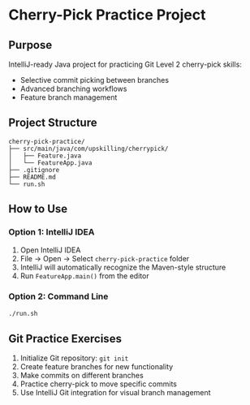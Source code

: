 # Cherry-Pick Practice Project

## Purpose
IntelliJ-ready Java project for practicing Git Level 2 cherry-pick skills:
- Selective commit picking between branches
- Advanced branching workflows
- Feature branch management

## Project Structure
```
cherry-pick-practice/
├── src/main/java/com/upskilling/cherrypick/
│   ├── Feature.java
│   └── FeatureApp.java
├── .gitignore
├── README.md
└── run.sh
```

## How to Use

### Option 1: IntelliJ IDEA
1. Open IntelliJ IDEA
2. File → Open → Select `cherry-pick-practice` folder
3. IntelliJ will automatically recognize the Maven-style structure
4. Run `FeatureApp.main()` from the editor

### Option 2: Command Line
```bash
./run.sh
```

## Git Practice Exercises
1. Initialize Git repository: `git init`
2. Create feature branches for new functionality
3. Make commits on different branches
4. Practice cherry-pick to move specific commits
5. Use IntelliJ Git integration for visual branch management 